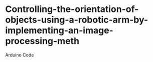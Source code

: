 # Controlling-the-orientation-of-objects-using-a-robotic-arm-by-implementing-an-image-processing-meth
Arduino Code
